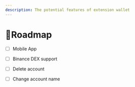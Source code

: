```yaml
---
description: The potential features of extension wallet
---
```


# 🚥Roadmap

* [ ] Mobile App
* [ ] Binance DEX support
* [ ] Delete account
* [ ] Change account name



